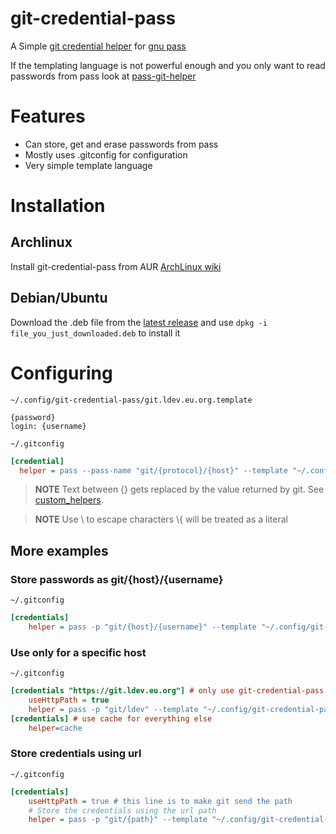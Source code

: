 # git-credential-pass
A Simple [git credential helper](https://git-scm.com/docs/gitcredentials) for [gnu pass](https://www.passwordstore.org/)

If the templating language is not powerful enough and you only want to read passwords from pass look at [pass-git-helper](https://github.com/languitar/pass-git-helper)

# Features
* Can store, get and erase passwords from pass
* Mostly uses .gitconfig for configuration
* Very simple template language

# Installation

## Archlinux

Install git-credential-pass from AUR [ArchLinux wiki](https://wiki.archlinux.org/title/Arch_User_Repository#Installing_and_upgrading_packages)

## Debian/Ubuntu

Download the .deb file from the [latest release](https://github.com/Xgames123/git-credential-pass/releases/latest) and use ```dpkg -i file_you_just_downloaded.deb``` to install it

# Configuring

```~/.config/git-credential-pass/git.ldev.eu.org.template```

```
{password}
login: {username}
```

```~/.gitconfig```

```ini
[credential]
  helper = pass --pass-name "git/{protocol}/{host}" --template "~/.config/git-credential-pass/{host}.template"
```
> **NOTE**
> Text between {} gets replaced by the value returned by git. See [custom_helpers](https://git-scm.com/docs/gitcredentials#_custom_helpers).

> **NOTE**
> Use \\ to escape characters \\{ will be treated as a literal


## More examples

### Store passwords as git/{host}/{username}

```~/.gitconfig```

```ini
[credentials]
    helper = pass -p "git/{host}/{username}" --template "~/.config/git-credential-pass/{host}.template"
```

### Use only for a specific host
```~/.gitconfig```

```ini
[credentials "https://git.ldev.eu.org"] # only use git-credential-pass for git.ldev.eu.org
    useHttpPath = true
    helper = pass -p "git/ldev" --template "~/.config/git-credential-pass/git.ldev.eu.org.template"
[credentials] # use cache for everything else
    helper=cache
```

### Store credentials using url

```~/.gitconfig```

```ini
[credentials]
    useHttpPath = true # this line is to make git send the path
    # Store the credentials using the url path
    helper = pass -p "git/{path}" --template "~/.config/git-credential-pass/template.template"
```
